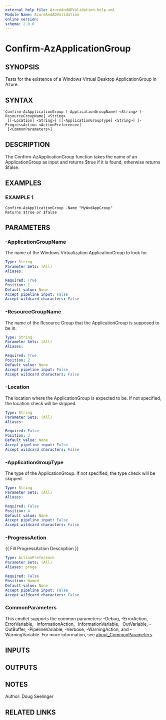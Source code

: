 ```yaml
---
external help file: AzureAndADValidation-help.xml
Module Name: AzureAndADValidation
online version:
schema: 2.0.0
---
```


# Confirm-AzApplicationGroup

## SYNOPSIS
Tests for the existence of a Windows Virtual Desktop ApplicationGroup in Azure.

## SYNTAX

```
Confirm-AzApplicationGroup [-ApplicationGroupName] <String> [-ResourceGroupName] <String>
 [[-Location] <String>] [[-ApplicationGroupType] <String>] [-ProgressAction <ActionPreference>]
 [<CommonParameters>]
```

## DESCRIPTION
The Confirm-AzApplicationGroup function takes the name of an ApplicationGroup as input and returns $true if it is found,
otherwise returns $false.

## EXAMPLES

### EXAMPLE 1
```
Confirm-AzApplicationGroup -Name "MyWvdAppGroup"
Returns $true or $false
```

## PARAMETERS

### -ApplicationGroupName
The name of the Windows Virtualization ApplicationGroup to look for.

```yaml
Type: String
Parameter Sets: (All)
Aliases:

Required: True
Position: 1
Default value: None
Accept pipeline input: False
Accept wildcard characters: False
```

### -ResourceGroupName
The name of the Resource Group that the ApplicationGroup is supposed to be in.

```yaml
Type: String
Parameter Sets: (All)
Aliases:

Required: True
Position: 2
Default value: None
Accept pipeline input: False
Accept wildcard characters: False
```

### -Location
The location where the ApplicationGroup is expected to be. If not specified, the location check will be skipped.

```yaml
Type: String
Parameter Sets: (All)
Aliases:

Required: False
Position: 3
Default value: None
Accept pipeline input: False
Accept wildcard characters: False
```

### -ApplicationGroupType
The type of the ApplicationGroup. If not specified, the type check will be skipped.

```yaml
Type: String
Parameter Sets: (All)
Aliases:

Required: False
Position: 4
Default value: None
Accept pipeline input: False
Accept wildcard characters: False
```

### -ProgressAction
{{ Fill ProgressAction Description }}

```yaml
Type: ActionPreference
Parameter Sets: (All)
Aliases: proga

Required: False
Position: Named
Default value: None
Accept pipeline input: False
Accept wildcard characters: False
```

### CommonParameters
This cmdlet supports the common parameters: -Debug, -ErrorAction, -ErrorVariable, -InformationAction, -InformationVariable, -OutVariable, -OutBuffer, -PipelineVariable, -Verbose, -WarningAction, and -WarningVariable. For more information, see [about_CommonParameters](http://go.microsoft.com/fwlink/?LinkID=113216).

## INPUTS

## OUTPUTS

## NOTES
Author: Doug Seelinger

## RELATED LINKS
